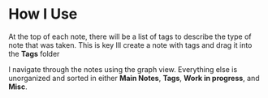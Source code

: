 # How I Use
At the top of each note, there will be a list of tags to describe the type of note that was taken. This is key Ill create a note with tags and drag it into the **Tags** folder 

I navigate through the notes using the graph view. Everything else is unorganized and sorted in either **Main Notes**, **Tags**, **Work in progress**, and **Misc**.